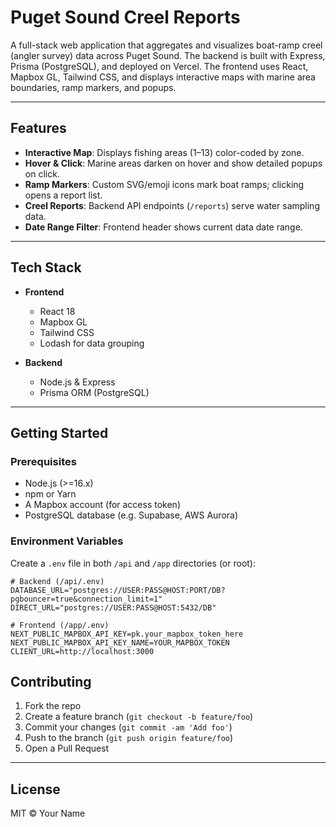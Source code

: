 # Puget Sound Creel Reports

A full-stack web application that aggregates and visualizes boat-ramp creel (angler survey) data across Puget Sound. The backend is built with Express, Prisma (PostgreSQL), and deployed on Vercel. The frontend uses React, Mapbox GL, Tailwind CSS, and displays interactive maps with marine area boundaries, ramp markers, and popups.

---

## Features

- **Interactive Map**: Displays fishing areas (1–13) color-coded by zone.
- **Hover & Click**: Marine areas darken on hover and show detailed popups on click.
- **Ramp Markers**: Custom SVG/emoji icons mark boat ramps; clicking opens a report list.
- **Creel Reports**: Backend API endpoints (`/reports`) serve water sampling data.
- **Date Range Filter**: Frontend header shows current data date range.

---

## Tech Stack

- **Frontend**

  - React 18
  - Mapbox GL
  - Tailwind CSS
  - Lodash for data grouping

- **Backend**

  - Node.js & Express
  - Prisma ORM (PostgreSQL)

---

## Getting Started

### Prerequisites

- Node.js (>=16.x)
- npm or Yarn
- A Mapbox account (for access token)
- PostgreSQL database (e.g. Supabase, AWS Aurora)

### Environment Variables

Create a `.env` file in both `/api` and `/app` directories (or root):

```
# Backend (/api/.env)
DATABASE_URL="postgres://USER:PASS@HOST:PORT/DB?pgbouncer=true&connection_limit=1"
DIRECT_URL="postgres://USER:PASS@HOST:5432/DB"

# Frontend (/app/.env)
NEXT_PUBLIC_MAPBOX_API_KEY=pk.your_mapbox_token_here
NEXT_PUBLIC_MAPBOX_API_KEY_NAME=YOUR_MAPBOX_TOKEN
CLIENT_URL=http://localhost:3000
```

## Contributing

1. Fork the repo
2. Create a feature branch (`git checkout -b feature/foo`)
3. Commit your changes (`git commit -am 'Add foo'`)
4. Push to the branch (`git push origin feature/foo`)
5. Open a Pull Request

---

## License

MIT © Your Name
